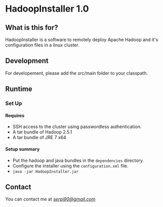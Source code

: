 # HadoopInstaller 1.0 #

## What is this for? ##

HadoopInstaller is a software to remotely deploy Apache Hadoop and it's configuration files in a linux cluster.

## Development

For developement, please add the src/main folder to your classpath.

## Runtime

### Set Up ###

#### Requires ####

* SSH access to the cluster using passwordless authentication.
* A tar bundle of Hadoop 2.5.1
* A tar bundle of JRE 7 x64

#### Setup summary ####
* Put the hadoop and java bundles in the `dependencies` directory.
* Configure the installer using the `configuration.xml` file.
* `java -jar HadoopInstaller.jar`

## Contact ###

You can contact me at *serpi90@gmail.com*